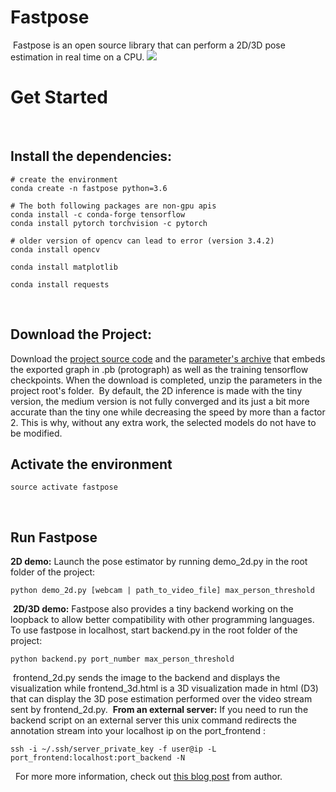 # Fastpose
​
Fastpose is an open source library that can perform a 2D/3D pose estimation in real time on a CPU.
​
​<img src="..\img\fastPose\fastPose.gif"  style="max-width: 75%">
​
# Get Started
​
## Install the dependencies:
```
# create the environment
conda create -n fastpose python=3.6
​
# The both following packages are non-gpu apis
conda install -c conda-forge tensorflow
conda install pytorch torchvision -c pytorch
​
# older version of opencv can lead to error (version 3.4.2)
conda install opencv
​
conda install matplotlib
​
conda install requests
```
​
## Download the Project:
Download the [project source code](https://github.com/Drnoodle/fastpose) and the [parameter's archive](https://bitbucket.org/hugo_bonnome/fastpose_parameters/downloads/parameters.zip) that embeds the exported graph in .pb (protograph) as well as the training tensorflow checkpoints. When the download is completed, unzip the parameters in the project root's folder.
​
By default, the 2D inference is made with the tiny version, the medium version is not fully converged and its just a bit more accurate than the tiny one while decreasing the speed by more than a factor 2. This is why, without any extra work, the selected models do not have to be modified.
​
## Activate the environment
```
source activate fastpose
```
​
## Run Fastpose
**2D demo:** Launch the pose estimator by running demo_2d.py in the root folder of the project:
```
python demo_2d.py [webcam | path_to_video_file] max_person_threshold
```
​
**2D/3D demo:** Fastpose also provides a tiny backend working on the loopback to allow better compatibility with other programming languages. To use fastpose in localhost, start backend.py in the root folder of the project:
​
```
python backend.py port_number max_person_threshold
```
​
frontend_2d.py sends the image to the backend and displays the visualization while frontend_3d.html is a 3D visualization made in html (D3) that can display the 3D pose estimation performed over the video stream sent by frontend_2d.py.
​
**From an external server:** If you need to run the backend script on an external server this unix command redirects the annotation stream into your localhost ip on the port_frontend :
​
```
ssh -i ~/.ssh/server_private_key -f user@ip -L port_frontend:localhost:port_backend -N
```
​
​
For more more information, check out [this blog post](https://drnoodle.github.io/fastpose_html/) from author.